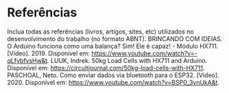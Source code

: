 # Referências

Inclua todas as referências (livros, artigos, sites, etc) utilizados no desenvolvimento do trabalho (no formato ABNT).
BRINCANDO COM IDEIAS. O Arduino funciona como uma balança? Sim! Ele é capaz! - Módulo HX711. [Vídeo]. 2019. Disponível em: https://www.youtube.com/watch?v=-qLfybfvsHw&t.
LUUK, Indrek. 50kg Load Cells with HX711 and Arduino. Disponível em: https://circuitjournal.com/50kg-load-cells-with-HX711.
PASCHOAL, Neto. Como enviar dados via bluetooth para o ESP32. [Vídeo]. 2020. Disponível em: https://www.youtube.com/watch?v=BSP0_3vnUkA&t.
